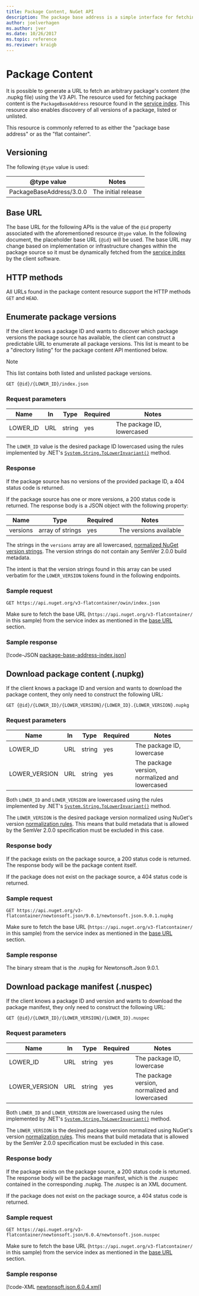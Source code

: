 ```yaml
---
title: Package Content, NuGet API
description: The package base address is a simple interface for fetching the package itself.
author: joelverhagen
ms.author: jver
ms.date: 10/26/2017
ms.topic: reference
ms.reviewer: kraigb
---
```


# Package Content

It is possible to generate a URL to fetch an arbitrary package's content (the .nupkg file) using the V3 API. The
resource used for fetching package content is the `PackageBaseAddress` resource found in the
[service index](service-index.md). This resource also enables discovery of all versions of a package, listed or
unlisted.

This resource is commonly referred to as either the "package base address" or as the "flat container".

## Versioning

The following `@type` value is used:

@type value              | Notes
------------------------ | -----
PackageBaseAddress/3.0.0 | The initial release

## Base URL

The base URL for the following APIs is the value of the `@id` property associated with the aforementioned
resource `@type` value. In the following document, the placeholder base URL `{@id}` will be used. The base URL may change based on implementation or infrastructure changes within the package source so it must be dynamically fetched from the [service index](service-index.md) by the client software.

## HTTP methods

All URLs found in the package content resource support the HTTP methods `GET` and `HEAD`.

## Enumerate package versions

If the client knows a package ID and wants to discover which package versions the package source has available, the
client can construct a predictable URL to enumerate all package versions. This list is meant to be a "directory
listing" for the package content API mentioned below.

> [!Note]
> This list contains both listed and unlisted package versions.

```
GET {@id}/{LOWER_ID}/index.json
```

### Request parameters

Name     | In     | Type    | Required | Notes
-------- | ------ | ------- | -------- | -----
LOWER_ID | URL    | string  | yes      | The package ID, lowercased

The `LOWER_ID` value is the desired package ID lowercased using the rules implemented by .NET's
[`System.String.ToLowerInvariant()`](/dotnet/api/system.string.tolowerinvariant?view=netstandard-2.0#System_String_ToLowerInvariant&preserve-view=true) method.

### Response

If the package source has no versions of the provided package ID, a 404 status code is returned.

If the package source has one or more versions, a 200 status code is returned. The response body is a JSON object with
the following property:

Name     | Type             | Required | Notes
-------- | ---------------- | -------- | -----
versions | array of strings | yes      | The versions available

The strings in the `versions` array are all lowercased, 
[normalized NuGet version strings](../concepts/package-versioning.md#normalized-version-numbers). The version
strings do not contain any SemVer 2.0.0 build metadata.

The intent is that the version strings found in this array can be used verbatim for the `LOWER_VERSION` tokens found
in the following endpoints.

### Sample request

```
GET https://api.nuget.org/v3-flatcontainer/owin/index.json
```

Make sure to fetch the base URL (`https://api.nuget.org/v3-flatcontainer/` in this sample) from the service index as mentioned in the [base URL](#base-url) section.

### Sample response

[!code-JSON [package-base-address-index.json](./_data/package-base-address-index.json)]

## Download package content (.nupkg)

If the client knows a package ID and version and wants to download the package content, they only need to construct the
following URL:

```
GET {@id}/{LOWER_ID}/{LOWER_VERSION}/{LOWER_ID}.{LOWER_VERSION}.nupkg
```

### Request parameters

Name          | In     | Type   | Required | Notes
------------- | ------ | ------ | -------- | -----
LOWER_ID      | URL    | string | yes      | The package ID, lowercase
LOWER_VERSION | URL    | string | yes      | The package version, normalized and lowercased

Both `LOWER_ID` and `LOWER_VERSION` are lowercased using the rules implemented by .NET's
[`System.String.ToLowerInvariant()`](/dotnet/api/system.string.tolowerinvariant?view=netstandard-2.0#System_String_ToLowerInvariant&preserve-view=true)
method.

The `LOWER_VERSION` is the desired package version normalized using NuGet's version
[normalization rules](../concepts/package-versioning.md#normalized-version-numbers). This means that build metadata
that is allowed by the SemVer 2.0.0 specification must be excluded in this case.

### Response body

If the package exists on the package source, a 200 status code is returned. The response body will be the package
content itself.

If the package does not exist on the package source, a 404 status code is returned.

### Sample request

```
GET https://api.nuget.org/v3-flatcontainer/newtonsoft.json/9.0.1/newtonsoft.json.9.0.1.nupkg
```

Make sure to fetch the base URL (`https://api.nuget.org/v3-flatcontainer/` in this sample) from the service index as mentioned in the [base URL](#base-url) section.

### Sample response

The binary stream that is the .nupkg for Newtonsoft.Json 9.0.1.

## Download package manifest (.nuspec)

If the client knows a package ID and version and wants to download the package manifest, they only need to construct the
following URL:

```
GET {@id}/{LOWER_ID}/{LOWER_VERSION}/{LOWER_ID}.nuspec
```

### Request parameters

Name          | In     | Type   | Required | Notes
------------- | ------ | ------ | -------- | -----
LOWER_ID      | URL    | string | yes      | The package ID, lowercase
LOWER_VERSION | URL    | string | yes      | The package version, normalized and lowercased

Both `LOWER_ID` and `LOWER_VERSION` are lowercased using the rules implemented by .NET's
[`System.String.ToLowerInvariant()`](/dotnet/api/system.string.tolowerinvariant?view=netstandard-2.0#System_String_ToLowerInvariant&preserve-view=true) method.

The `LOWER_VERSION` is the desired package version normalized using NuGet's version
[normalization rules](../concepts/package-versioning.md#normalized-version-numbers). This means that build metadata
that is allowed by the SemVer 2.0.0 specification must be excluded in this case.

### Response body

If the package exists on the package source, a 200 status code is returned. The response body will be the package
manifest, which is the .nuspec contained in the corresponding .nupkg. The .nuspec is an XML document.

If the package does not exist on the package source, a 404 status code is returned.

### Sample request

```
GET https://api.nuget.org/v3-flatcontainer/newtonsoft.json/6.0.4/newtonsoft.json.nuspec
```

Make sure to fetch the base URL (`https://api.nuget.org/v3-flatcontainer/` in this sample) from the service index as mentioned in the [base URL](#base-url) section.

### Sample response

[!code-XML [newtonsoft.json.6.0.4.xml](./_data/newtonsoft.json.6.0.4.xml)]

